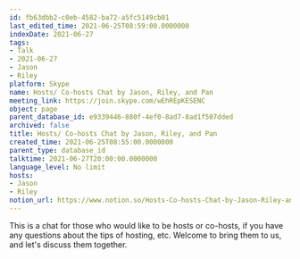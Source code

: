```yaml
---
id: fb63dbb2-c0eb-4582-ba72-a5fc5149cb01
last_edited_time: 2021-06-25T08:59:00.0000000
indexDate: 2021-06-27
tags:
- Talk
- 2021-06-27
- Jason
- Riley
platform: Skype
name: Hosts/ Co-hosts Chat by Jason, Riley, and Pan
meeting_link: https://join.skype.com/wEhREpKESENC
object: page
parent_database_id: e9339446-880f-4ef0-8ad7-8ad1f507dded
archived: false
title: Hosts/ Co-hosts Chat by Jason, Riley, and Pan
created_time: 2021-06-25T08:55:00.0000000
parent_type: database_id
talktime: 2021-06-27T20:00:00.0000000
language_level: No limit
hosts:
- Jason
- Riley
notion_url: https://www.notion.so/Hosts-Co-hosts-Chat-by-Jason-Riley-and-Pan-fb63dbb2c0eb4582ba72a5fc5149cb01
---
```


This is a chat for those who would like to be hosts or co-hosts, if you have any questions about the tips of hosting, etc. Welcome to bring them to us, and let's discuss them together.

